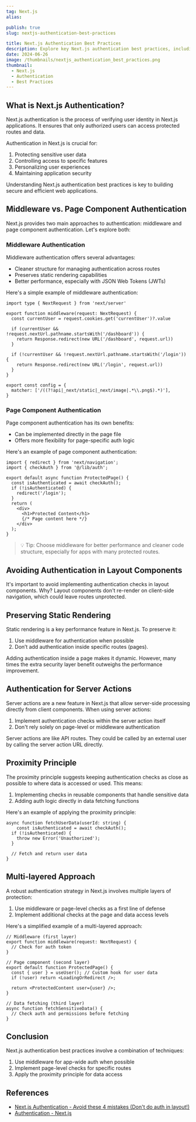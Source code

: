 ```yaml
---
tag: Next.js
alias:

publish: true
slug: nextjs-authentication-best-practices

title: Next.js Authentication Best Practices
description: Explore key Next.js authentication best practices, including middleware vs. page component auth, preserving static rendering, and implementing multi-layered protection.
date: 2024-06-26
image: /thumbnails/nextjs_authentication_best_practices.png
thumbnail:
  - Next.js
  - Authentication
  - Best Practices
---
```



## What is Next.js Authentication?

Next.js authentication is the process of verifying user identity in Next.js applications. It ensures that only authorized users can access protected routes and data. 

Authentication in Next.js is crucial for:

1. Protecting sensitive user data
2. Controlling access to specific features
3. Personalizing user experiences
4. Maintaining application security

Understanding Next.js authentication best practices is key to building secure and efficient web applications.

## Middleware vs. Page Component Authentication

Next.js provides two main approaches to authentication: middleware and page component authentication. Let's explore both:

### Middleware Authentication

Middleware authentication offers several advantages:

- Cleaner structure for managing authentication across routes
- Preserves static rendering capabilities
- Better performance, especially with JSON Web Tokens (JWTs)

Here's a simple example of middleware authentication:

```tsx
import type { NextRequest } from 'next/server'
 
export function middleware(request: NextRequest) {
  const currentUser = request.cookies.get('currentUser')?.value
 
  if (currentUser && !request.nextUrl.pathname.startsWith('/dashboard')) {
    return Response.redirect(new URL('/dashboard', request.url))
  }
 
  if (!currentUser && !request.nextUrl.pathname.startsWith('/login')) {
    return Response.redirect(new URL('/login', request.url))
  }
}
 
export const config = {
  matcher: ['/((?!api|_next/static|_next/image|.*\\.png$).*)'],
}
```

### Page Component Authentication

Page component authentication has its own benefits:

- Can be implemented directly in the page file
- Offers more flexibility for page-specific auth logic

Here's an example of page component authentication:

```tsx
import { redirect } from 'next/navigation';
import { checkAuth } from '@/lib/auth';

export default async function ProtectedPage() {
  const isAuthenticated = await checkAuth();
  if (!isAuthenticated) {
    redirect('/login');
  }
  return (
    <div>
      <h1>Protected Content</h1>
      {/* Page content here */}
    </div>
  );
}

```

> 💡 Tip: Choose middleware for better performance and cleaner code structure, especially for apps with many protected routes.
> 

## Avoiding Authentication in Layout Components

It's important to avoid implementing authentication checks in layout components. Why? Layout components don't re-render on client-side navigation, which could leave routes unprotected.

## Preserving Static Rendering

Static rendering is a key performance feature in Next.js. To preserve it:

1. Use middleware for authentication when possible
2. Don’t add authentication inside specific routes (pages). 

Adding authentication inside a page makes it dynamic. However, many times the extra security layer benefit outweighs the performance improvement.

## Authentication for Server Actions

Server actions are a new feature in Next.js that allow server-side processing directly from client components. When using server actions:

1. Implement authentication checks within the server action itself
2. Don't rely solely on page-level or middleware authentication

Server actions are like API routes. They could be called by an external user by calling the server action URL directly.

## Proximity Principle

The proximity principle suggests keeping authentication checks as close as possible to where data is accessed or used. This means:

1. Implementing checks in reusable components that handle sensitive data
2. Adding auth logic directly in data fetching functions

Here's an example of applying the proximity principle:

```tsx
async function fetchUserData(userId: string) {
	const isAuthenticated = await checkAuth();
  if (!isAuthenticated) {
    throw new Error('Unauthorized');
  }

  // Fetch and return user data
}

```

## Multi-layered Approach

A robust authentication strategy in Next.js involves multiple layers of protection:

1. Use middleware or page-level checks as a first line of defense
2. Implement additional checks at the page and data access levels

Here's a simplified example of a multi-layered approach:

```tsx
// Middleware (first layer)
export function middleware(request: NextRequest) {
  // Check for auth token
}

// Page component (second layer)
export default function ProtectedPage() {
  const { user } = useUser(); // Custom hook for user data
  if (!user) return <LoadingOrRedirect />;

  return <ProtectedContent user={user} />;
}

// Data fetching (third layer)
async function fetchSensitiveData() {
  // Check auth and permissions before fetching
}

```

## Conclusion

Next.js authentication best practices involve a combination of techniques:

1. Use middleware for app-wide auth when possible
2. Implement page-level checks for specific routes
3. Apply the proximity principle for data access

## References

- [Next.js Authentication - Avoid these 4 mistakes (Don't do auth in layout!)](https://www.youtube.com/watch?v=kbCzZzXTjuw&t=23s)
- [Authentication - Next.js](https://nextjs.org/docs/app/building-your-application/authentication)